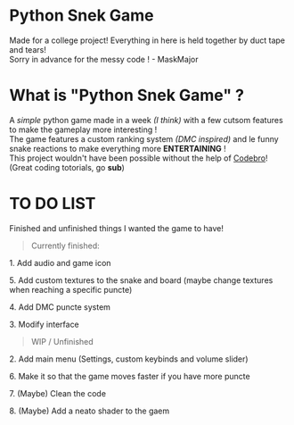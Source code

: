 # Python Snek Game
Made for a college project! Everything in here is held together by duct tape and tears!  
Sorry in advance for the messy code ! - MaskMajor

# What is "Python Snek Game" ?
A *simple* python game made in a week *(I think)* with a few cutsom features to make the gameplay more interesting !  
The game features a custom ranking system *(DMC inspired)* and le funny snake reactions to make everything more **ENTERTAINING** !  
This project wouldn't have been possible without the help of [Codebro](https://www.youtube.com/watch?v=bfRwxS5d0SI&t=1s)! (Great coding totorials, go **sub**)

# TO DO LIST 
Finished and unfinished things I wanted the game to have!

> Currently finished:
<p>1. Add audio and game icon
<p>5. Add custom textures to the snake and board (maybe change textures when reaching a specific puncte)
<p>4. Add DMC puncte system
<p>3. Modify interface
  
> WIP / Unfinished
<p>2. Add main menu (Settings, custom keybinds and volume slider)
<p>6. Make it so that the game moves faster if you have more puncte
<p>7. (Maybe) Clean the code
<p>8. (Maybe) Add a neato shader to the gaem

